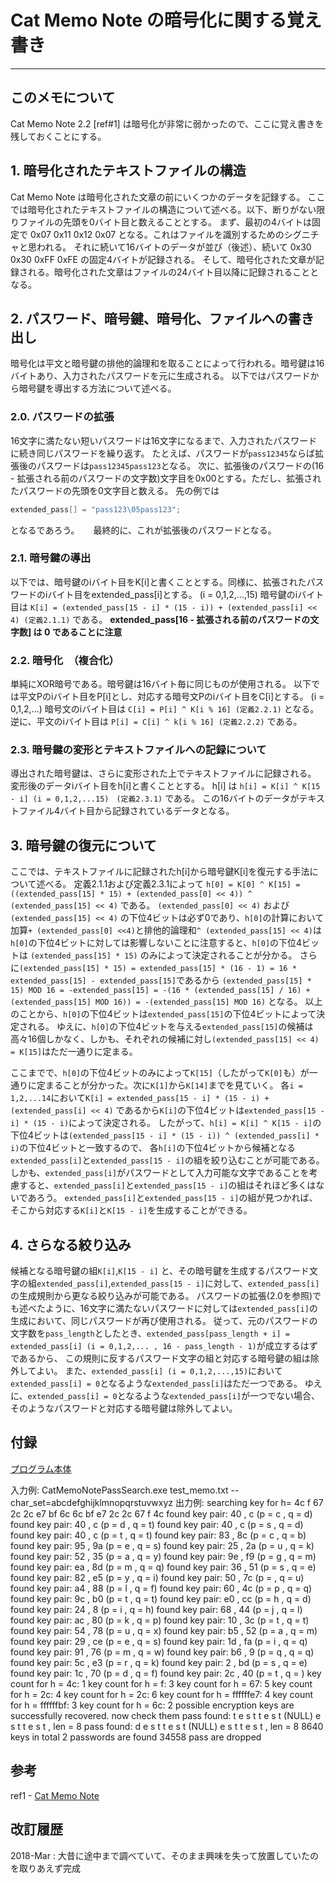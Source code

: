 ﻿# Cat Memo Note の暗号化に関する覚え書き
---

## このメモについて
Cat Memo Note 2.2 [ref#1] は暗号化が非常に弱かったので、ここに覚え書きを残しておくことにする。

## 1. 暗号化されたテキストファイルの構造
Cat Memo Note は暗号化された文章の前にいくつかのデータを記録する。
ここでは暗号化されたテキストファイルの構造について述べる。以下、断りがない限りファイルの先頭を0バイト目と数えることとする。
まず、最初の4バイトは固定で 0x07 0x11 0x12 0x07 となる。これはファイルを識別するためのシグニチャと思われる。
それに続いて16バイトのデータが並び（後述）、続いて 0x30 0x30 0xFF 0xFE の固定4バイトが記録される。
そして、暗号化された文章が記録される。暗号化された文章はファイルの24バイト目以降に記録されることとなる。

## 2. パスワード、暗号鍵、暗号化、ファイルへの書き出し
暗号化は平文と暗号鍵の排他的論理和を取ることによって行われる。暗号鍵は16バイトあり、入力されたパスワードを元に生成される。
以下ではパスワードから暗号鍵を導出する方法について述べる。

### 2.0. パスワードの拡張
16文字に満たない短いパスワードは16文字になるまで、入力されたパスワードに続き同じパスワードを繰り返す。
たとえば、パスワードが`pass12345`ならば拡張後のパスワードは`pass12345pass123`となる。
次に、拡張後のパスワードの(16 - 拡張される前のパスワードの文字数)文字目を0x00とする。ただし、拡張されたパスワードの先頭を0文字目と数える。
先の例では
```cpp
extended_pass[] = "pass123\05pass123";
```
となるであろう。 　
最終的に、これが拡張後のパスワードとなる。

### 2.1. 暗号鍵の導出
以下では、暗号鍵のiバイト目をK[i]と書くこととする。同様に、拡張されたパスワードのiバイト目をextended_pass[i]とする。 (i = 0,1,2,...,15)
暗号鍵のiバイト目は `K[i] = (extended_pass[15 - i] * (15 - i)) + (extended_pass[i] << 4) (定義2.1.1)` である。
**extended_pass[16 - 拡張される前のパスワードの文字数] は 0 であることに注意**

### 2.2. 暗号化　（複合化）
単純にXOR暗号である。暗号鍵は16バイト毎に同じものが使用される。
以下では平文Pのiバイト目をP[i]とし、対応する暗号文Pのiバイト目をC[i]とする。 (i = 0,1,2,...)
暗号文のiバイト目は `C[i] = P[i] ^ K[i % 16] (定義2.2.1)` となる。
逆に、平文のiバイト目は `P[i] = C[i] ^ k[i % 16] (定義2.2.2)` である。

### 2.3. 暗号鍵の変形とテキストファイルへの記録について
導出された暗号鍵は、さらに変形された上でテキストファイルに記録される。
変形後のデータiバイト目をh[i]と書くこととする。
h[i] は `h[i] = K[i] ^ K[15 - i] (i = 0,1,2,...15)　(定義2.3.1)` である。
この16バイトのデータがテキストファイル4バイト目から記録されているデータとなる。

## 3. 暗号鍵の復元について
ここでは、テキストファイルに記録されたh[i]から暗号鍵K[i]を復元する手法について述べる。
定義2.1.1および定義2.3.1によって
`h[0] = K[0] ^ K[15] = ((extended_pass[15] * 15) + (extended_pass[0] << 4)) ^ (extended_pass[15] << 4)` である。
`(extended_pass[0] << 4)` および `(extended_pass[15] << 4)` の下位4ビットは必ず0であり、`h[0]`の計算において
加算`+ (extended_pass[0] <<4)`と排他的論理和`^ (extended_pass[15] << 4)`は`h[0]`の下位4ビットに対しては影響しないことに注意すると、`h[0]`の下位4ビットは
`(extended_pass[15] * 15)` のみによって決定されることが分かる。
さらに`(extended_pass[15] * 15) = extended_pass[15] * (16 - 1) = 16 * extended_pass[15] - extended_pass[15]`であるから
`(extended_pass[15] * 15) MOD 16 = -extended_pass[15] = -(16 * (extended_pass[15] / 16) + (extended_pass[15] MOD 16)) = -(extended_pass[15] MOD 16)` となる。
以上のことから、`h[0]`の下位4ビットは`extended_pass[15]`の下位4ビットによって決定される。
ゆえに、`h[0]`の下位4ビットを与える`extended_pass[15]`の候補は高々16個しかなく、しかも、それぞれの候補に対し`(extended_pass[15] << 4) = K[15]`はただ一通りに定まる。

ここまでで、`h[0]`の下位4ビットのみによって`K[15]`（したがって`K[0]`も）が一通りに定まることが分かった。次に`K[1]`から`K[14]`までを見ていく。
各`i = 1,2,...14`において`K[i] = extended_pass[15 - i] * (15 - i) + (extended_pass[i] << 4)` であるから`K[i]`の下位4ビットは`extended_pass[15 - i] * (15 - i)`によって決定される。
したがって、`h[i] = K[i] ^ K[15 - i]`の下位4ビットは`(extended_pass[15 - i] * (15 - i)) ^ (extended_pass[i] * i)`の下位4ビットと一致するので、
各`h[i]`の下位4ビットから候補となる`extended_pass[i]`と`extended_pass[15 - i]`の組を絞り込むことが可能である。
しかも、`extended_pass[i]`がパスワードとして入力可能な文字であることを考慮すると、`extended_pass[i]`と`extended_pass[15 - i]`の組はそれほど多くはないであろう。
`extended_pass[i]`と`extended_pass[15 - i]`の組が見つかれば、そこから対応する`K[i]`と`K[15 - i]`を生成することができる。

## 4. さらなる絞り込み
候補となる暗号鍵の組`K[i]`,`K[15 - i]` と、その暗号鍵を生成するパスワード文字の組`extended_pass[i]`,`extended_pass[15 - i]`に対して、`extended_pass[i]`の生成規則から更なる絞り込みが可能である。
パスワードの拡張(2.0を参照)でも述べたように、16文字に満たないパスワードに対しては`extended_pass[i]`の生成において、同じパスワードが再び使用される。
従って、元のパスワードの文字数を`pass_length`としたとき、`extended_pass[pass_length + i] = extended_pass[i] (i = 0,1,2,... , 16 - pass_length - 1)`が成立するはずであるから、
この規則に反するパスワード文字の組と対応する暗号鍵の組は除外してよい。
また、`extended_pass[i] (i = 0,1,2,...,15)`において`extended_pass[i] = 0`となるような`extended_pass[i]`はただ一つである。
ゆえに、`extended_pass[i] = 0`となるような`extended_pass[i]`が一つでない場合、そのようなパスワードと対応する暗号鍵は除外してよい。

## 付録
[プログラム本体](CatMemoNotePassSearch.cpp)

入力例: CatMemoNotePassSearch.exe test_memo.txt --char_set=abcdefghijklmnopqrstuvwxyz
出力例:
searching key for h= 4c f 67 2c 2c e7 bf 6c 6c bf e7 2c 2c 67 f 4c
found key pair: 40 , c
(p = c , q = d)
found key pair: 40 , c
(p = d , q = t)
found key pair: 40 , c
(p = s , q = d)
found key pair: 40 , c
(p = t , q = t)
found key pair: 83 , 8c
(p = c , q = b)
found key pair: 95 , 9a
(p = e , q = s)
found key pair: 25 , 2a
(p = u , q = k)
found key pair: 52 , 35
(p = a , q = y)
found key pair: 9e , f9
(p = g , q = m)
found key pair: ea , 8d
(p = m , q = q)
found key pair: 36 , 51
(p = s , q = e)
found key pair: 82 , e5
(p = y , q = i)
found key pair: 50 , 7c
(p =   , q = u)
found key pair: a4 , 88
(p = l , q = f)
found key pair: 60 , 4c
(p = p , q = q)
found key pair: 9c , b0
(p = t , q = t)
found key pair: e0 , cc
(p = h , q = d)
found key pair: 24 , 8
(p = i , q = h)
found key pair: 68 , 44
(p = j , q = l)
found key pair: ac , 80
(p = k , q = p)
found key pair: 10 , 3c
(p = t , q = t)
found key pair: 54 , 78
(p = u , q = x)
found key pair: b5 , 52
(p = a , q = m)
found key pair: 29 , ce
(p = e , q = s)
found key pair: 1d , fa
(p = i , q = q)
found key pair: 91 , 76
(p = m , q = w)
found key pair: b6 , 9
(p = q , q = q)
found key pair: 5c , e3
(p = r , q = k)
found key pair: 2 , bd
(p = s , q = e)
found key pair: 1c , 70
(p = d , q = f)
found key pair: 2c , 40
(p = t , q =  )
key count for h = 4c: 1
key count for h = f: 3
key count for h = 67: 5
key count for h = 2c: 4
key count for h = 2c: 6
key count for h = ffffffe7: 4
key count for h = ffffffbf: 3
key count for h = 6c: 2
possible encryption keys are successfully recovered.
now check them
pass found: t e s t t e s t (NULL) e s t t e s t , len = 8
pass found: d e s t t e s t (NULL) e s t t e s t , len = 8
8640 keys in total
2 passwords are found
34558 pass are dropped


## 参考
ref1 - [Cat Memo Note](http://www.cc9.ne.jp/~pappara/)

## 改訂履歴
2018-Mar : 大昔に途中まで調べていて、そのまま興味を失って放置していたのを取りあえず完成
